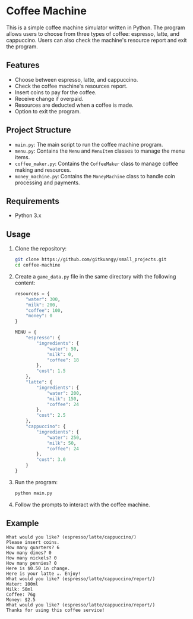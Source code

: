 # Coffee Machine

This is a simple coffee machine simulator written in Python. The program allows users to choose from three types of coffee: espresso, latte, and cappuccino. Users can also check the machine's resource report and exit the program.

## Features

- Choose between espresso, latte, and cappuccino.
- Check the coffee machine's resources report.
- Insert coins to pay for the coffee.
- Receive change if overpaid.
- Resources are deducted when a coffee is made.
- Option to exit the program.

## Project Structure

- `main.py`: The main script to run the coffee machine program.
- `menu.py`: Contains the `Menu` and `MenuItem` classes to manage the menu items.
- `coffee_maker.py`: Contains the `CoffeeMaker` class to manage coffee making and resources.
- `money_machine.py`: Contains the `MoneyMachine` class to handle coin processing and payments.

## Requirements

- Python 3.x

## Usage

1. Clone the repository:
    ```sh
    git clone https://github.com/gitkuangy/small_projects.git
    cd coffee-machine
    ```

2. Create a `game_data.py` file in the same directory with the following content:
    ```python
    resources = {
        "water": 300,
        "milk": 200,
        "coffee": 100,
        "money": 0
    }

    MENU = {
        "espresso": {
            "ingredients": {
                "water": 50,
                "milk": 0,
                "coffee": 18
            },
            "cost": 1.5
        },
        "latte": {
            "ingredients": {
                "water": 200,
                "milk": 150,
                "coffee": 24
            },
            "cost": 2.5
        },
        "cappuccino": {
            "ingredients": {
                "water": 250,
                "milk": 50,
                "coffee": 24
            },
            "cost": 3.0
        }
    }
    ```

3. Run the program:
    ```sh
    python main.py
    ```

4. Follow the prompts to interact with the coffee machine.

## Example

```plaintext
What would you like? (espresso/latte/cappuccino/)
Please insert coins.
How many quarters? 6
How many dimes? 0
How many nickels? 0
How many pennies? 0
Here is $0.50 in change.
Here is your latte ☕️. Enjoy!
What would you like? (espresso/latte/cappuccino/report/)
Water: 100ml
Milk: 50ml
Coffee: 76g
Money: $2.5
What would you like? (espresso/latte/cappuccino/report/)
Thanks for using this coffee service!
